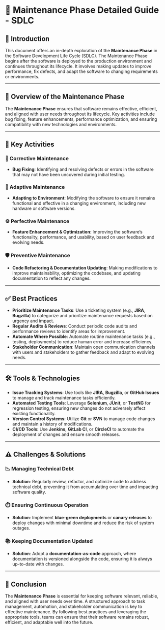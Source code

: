 # 🔧 Maintenance Phase Detailed Guide - SDLC

## 📘 Introduction

This document offers an in-depth exploration of the **Maintenance Phase** in the Software Development Life Cycle (SDLC). The Maintenance Phase begins after the software is deployed to the production environment and continues throughout its lifecycle. It involves making updates to improve performance, fix defects, and adapt the software to changing requirements or environments.

---

## 🔑 Overview of the Maintenance Phase

The **Maintenance Phase** ensures that software remains effective, efficient, and aligned with user needs throughout its lifecycle. Key activities include bug fixing, feature enhancements, performance optimization, and ensuring compatibility with new technologies and environments.

---

## 🔨 Key Activities

### 🐞 Corrective Maintenance

- **Bug Fixing**: Identifying and resolving defects or errors in the software that may not have been uncovered during initial testing.

### 🔄 Adaptive Maintenance

- **Adapting to Environment**: Modifying the software to ensure it remains functional and effective in a changing environment, including new hardware or software versions.

### ⚙️ Perfective Maintenance

- **Feature Enhancement & Optimization**: Improving the software’s functionality, performance, and usability, based on user feedback and evolving needs.

### 🛡️ Preventive Maintenance

- **Code Refactoring & Documentation Updating**: Making modifications to improve maintainability, optimizing the codebase, and updating documentation to reflect any changes.

---

## ✅ Best Practices

- **Prioritize Maintenance Tasks**: Use a ticketing system (e.g., **JIRA**, **Bugzilla**) to categorize and prioritize maintenance requests based on urgency and impact.
- **Regular Audits & Reviews**: Conduct periodic code audits and performance reviews to identify areas for improvement.
- **Automate Where Possible**: Automate routine maintenance tasks (e.g., testing, deployments) to reduce human error and increase efficiency.
- **Stakeholder Communication**: Maintain open communication channels with users and stakeholders to gather feedback and adapt to evolving needs.

---

## 🛠️ Tools & Technologies

- **Issue Tracking Systems**: Use tools like **JIRA**, **Bugzilla**, or **GitHub Issues** to manage and track maintenance tasks efficiently.
- **Automated Testing Tools**: Leverage **Selenium**, **JUnit**, or **TestNG** for regression testing, ensuring new changes do not adversely affect existing functionality.
- **Version Control Systems**: Utilize **Git** or **SVN** to manage code changes and maintain a history of modifications.
- **CI/CD Tools**: Use **Jenkins**, **GitLab CI**, or **CircleCI** to automate the deployment of changes and ensure smooth releases.

---

## ⚠️ Challenges & Solutions

### 📉 Managing Technical Debt

- **Solution**: Regularly review, refactor, and optimize code to address technical debt, preventing it from accumulating over time and impacting software quality.

### ⏱️ Ensuring Continuous Operation

- **Solution**: Implement **blue-green deployments** or **canary releases** to deploy changes with minimal downtime and reduce the risk of system outages.

### 📚 Keeping Documentation Updated

- **Solution**: Adopt a **documentation-as-code** approach, where documentation is versioned alongside the code, ensuring it is always up-to-date with changes.

---

## 🎯 Conclusion

The **Maintenance Phase** is essential for keeping software relevant, reliable, and aligned with user needs over time. A structured approach to task management, automation, and stakeholder communication is key to effective maintenance. By following best practices and leveraging the appropriate tools, teams can ensure that their software remains robust, efficient, and adaptable well into the future.
